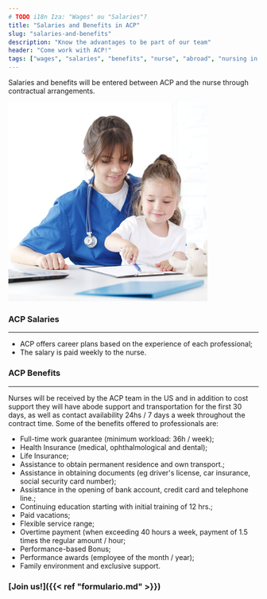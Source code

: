 ```yaml
---
# TODO i18n Iza: "Wages" ou "Salaries"?
title: "Salaries and Benefits in ACP"
slug: "salaries-and-benefits"
description: "Know the advantages to be part of our team"
header: "Come work with ACP!"
tags: ["wages", "salaries", "benefits", "nurse", "abroad", "nursing in usa"]
---
```


Salaries and benefits will be entered between ACP and the nurse through contractual arrangements.

<div class="row">
<!-- ![alt text](/images/foto-08-quad.jpg "Salaries and Benefits") -->
<!-- {{< figure src="/media/spf13.jpg" title="Steve Francia" >}} -->
<div class="photo col-sm-6">
  <img src="/images/foto-08-quad.jpg" class="img-circle img-responsive" title="Salaries and Benefits" alt="Salaries and Benefits">
</div>

<div class="col-sm-6 padding-lg-bottom">
  <h3>ACP Salaries</h3>
  <hr class="acp-hr variation-2">
  <ul>
    <li>ACP offers career plans based on the experience of each professional;</li>
    <li>The salary is paid weekly to the nurse.</li>
  </ul>
</div>
</div>

### ACP Benefits

<hr class="acp-hr variation-1">

Nurses will be received by the ACP team in the US and in addition to cost support they will have abode support and transportation for the first 30 days, as well as contact availability 24hs / 7 days a week throughout the contract time. Some of the benefits offered to professionals are: 

- Full-time work guarantee (minimum workload: 36h / week);
- Health Insurance (medical, ophthalmological and dental);
- Life Insurance;
- Assistance to obtain permanent residence and own transport.;
- Assistance in obtaining documents (eg driver's license, car insurance, social security card number);
- Assistance in the opening of bank account, credit card and telephone line.;
- Continuing education starting with initial training of 12 hrs.;
- Paid vacations;
- Flexible service range;
- Overtime payment (when exceeding 40 hours a week, payment of 1.5 times the regular amount / hour;
- Performance-based Bonus;
- Performance awards (employee of the month / year);
- Family environment and exclusive support.

### [Join us!]({{< ref "formulario.md" >}})
